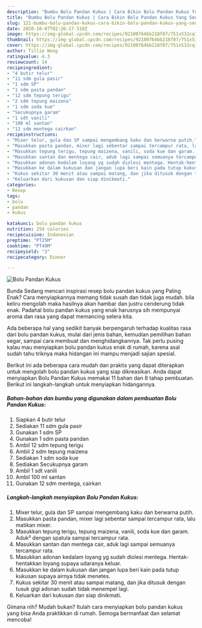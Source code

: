 ```yaml
---
description: "Bumbu Bolu Pandan Kukus | Cara Bikin Bolu Pandan Kukus Yang Sedap"
title: "Bumbu Bolu Pandan Kukus | Cara Bikin Bolu Pandan Kukus Yang Sedap"
slug: 121-bumbu-bolu-pandan-kukus-cara-bikin-bolu-pandan-kukus-yang-sedap
date: 2020-10-07T02:26:17.510Z
image: https://img-global.cpcdn.com/recipes/92100764bb218f07/751x532cq70/bolu-pandan-kukus-foto-resep-utama.jpg
thumbnail: https://img-global.cpcdn.com/recipes/92100764bb218f07/751x532cq70/bolu-pandan-kukus-foto-resep-utama.jpg
cover: https://img-global.cpcdn.com/recipes/92100764bb218f07/751x532cq70/bolu-pandan-kukus-foto-resep-utama.jpg
author: Tillie Wong
ratingvalue: 4.3
reviewcount: 14
recipeingredient:
- "4 butir telur"
- "11 sdm gula pasir"
- "1 sdm SP"
- "1 sdm pasta pandan"
- "12 sdm tepung terigu"
- "2 sdm tepung maizena"
- "1 sdm soda kue"
- "Secukupnya garam"
- "1 sdt vanili"
- "100 ml santan"
- "12 sdm mentega cairkan"
recipeinstructions:
- "Mixer telur, gula dan SP sampai mengembang kaku dan berwarna putih."
- "Masukkan pasta pandan, mixer lagi sebentar sampai tercampur rata, lalu matikan mixer."
- "Masukkan tepung terigu, tepung maizena, vanili, soda kue dan garam. Aduk² dengan spatula sampai tercampur rata."
- "Masukkan santan dan mentega cair, aduk lagi sampai semuanya tercampur rata."
- "Masukkan adonan kedalam loyang yg sudah diolesi mentega. Hentak-hentakkan loyang supaya udaranya keluar."
- "Masukkan ke dalam kukusan dan jangan lupa beri kain pada tutup kukusan supaya airnya tidak menetes."
- "Kukus sekitar 30 menit atau sampai matang, dan jika ditusuk dengan tusuk gigi adonan sudah tidak menempel lagi."
- "Keluarkan dari kukusan dan siap dinikmati."
categories:
- Resep
tags:
- bolu
- pandan
- kukus

katakunci: bolu pandan kukus 
nutrition: 254 calories
recipecuisine: Indonesian
preptime: "PT25M"
cooktime: "PT49M"
recipeyield: "3"
recipecategory: Dinner

---
```



![Bolu Pandan Kukus](https://img-global.cpcdn.com/recipes/92100764bb218f07/751x532cq70/bolu-pandan-kukus-foto-resep-utama.jpg)

Bunda Sedang mencari inspirasi resep bolu pandan kukus yang Paling Enak? Cara menyiapkannya memang tidak susah dan tidak juga mudah. bila keliru mengolah maka hasilnya akan hambar dan justru cenderung tidak enak. Padahal bolu pandan kukus yang enak harusnya sih mempunyai aroma dan rasa yang dapat memancing selera kita.

Ada beberapa hal yang sedikit banyak berpengaruh terhadap kualitas rasa dari bolu pandan kukus, mulai dari jenis bahan, kemudian pemilihan bahan segar, sampai cara membuat dan menghidangkannya. Tak perlu pusing kalau mau menyiapkan bolu pandan kukus enak di rumah, karena asal sudah tahu triknya maka hidangan ini mampu menjadi sajian spesial.




Berikut ini ada beberapa cara mudah dan praktis yang dapat diterapkan untuk mengolah bolu pandan kukus yang siap dikreasikan. Anda dapat menyiapkan Bolu Pandan Kukus memakai 11 bahan dan 8 tahap pembuatan. Berikut ini langkah-langkah untuk menyiapkan hidangannya.

<!--inarticleads1-->

##### Bahan-bahan dan bumbu yang digunakan dalam pembuatan Bolu Pandan Kukus:

1. Siapkan 4 butir telur
1. Sediakan 11 sdm gula pasir
1. Gunakan 1 sdm SP
1. Gunakan 1 sdm pasta pandan
1. Ambil 12 sdm tepung terigu
1. Ambil 2 sdm tepung maizena
1. Sediakan 1 sdm soda kue
1. Sediakan Secukupnya garam
1. Ambil 1 sdt vanili
1. Ambil 100 ml santan
1. Gunakan 12 sdm mentega, cairkan




<!--inarticleads2-->

##### Langkah-langkah menyiapkan Bolu Pandan Kukus:

1. Mixer telur, gula dan SP sampai mengembang kaku dan berwarna putih.
1. Masukkan pasta pandan, mixer lagi sebentar sampai tercampur rata, lalu matikan mixer.
1. Masukkan tepung terigu, tepung maizena, vanili, soda kue dan garam. Aduk² dengan spatula sampai tercampur rata.
1. Masukkan santan dan mentega cair, aduk lagi sampai semuanya tercampur rata.
1. Masukkan adonan kedalam loyang yg sudah diolesi mentega. Hentak-hentakkan loyang supaya udaranya keluar.
1. Masukkan ke dalam kukusan dan jangan lupa beri kain pada tutup kukusan supaya airnya tidak menetes.
1. Kukus sekitar 30 menit atau sampai matang, dan jika ditusuk dengan tusuk gigi adonan sudah tidak menempel lagi.
1. Keluarkan dari kukusan dan siap dinikmati.




Gimana nih? Mudah bukan? Itulah cara menyiapkan bolu pandan kukus yang bisa Anda praktikkan di rumah. Semoga bermanfaat dan selamat mencoba!
